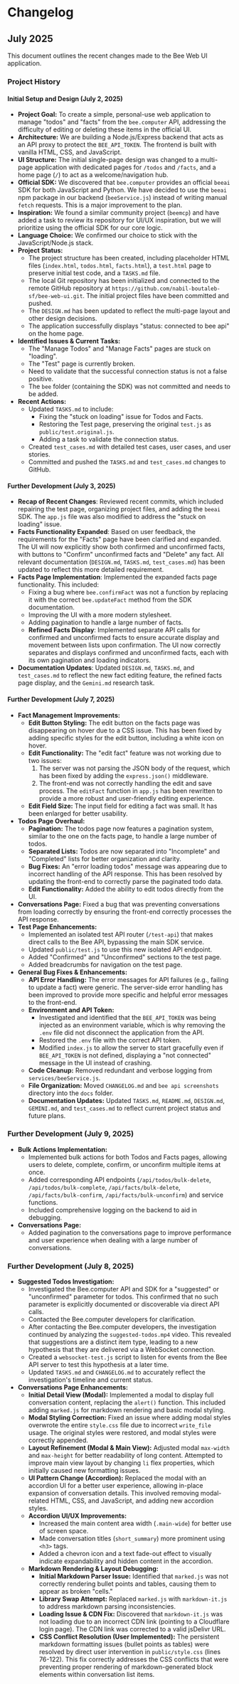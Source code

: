 # Changelog

## July 2025

This document outlines the recent changes made to the Bee Web UI application.

### Project History

#### Initial Setup and Design (July 2, 2025)

- **Project Goal:** To create a simple, personal-use web application to manage "todos" and "facts" from the `bee.computer` API, addressing the difficulty of editing or deleting these items in the official UI.
- **Architecture:** We are building a Node.js/Express backend that acts as an API proxy to protect the `BEE_API_TOKEN`. The frontend is built with vanilla HTML, CSS, and JavaScript.
- **UI Structure:** The initial single-page design was changed to a multi-page application with dedicated pages for `/todos` and `/facts`, and a home page (`/`) to act as a welcome/navigation hub.
- **Official SDK:** We discovered that `bee.computer` provides an official `beeai` SDK for both JavaScript and Python. We have decided to use the `beeai` npm package in our backend (`beeService.js`) instead of writing manual `fetch` requests. This is a major improvement to the plan.
- **Inspiration:** We found a similar community project (`beemcp`) and have added a task to review its repository for UI/UX inspiration, but we will prioritize using the official SDK for our core logic.
- **Language Choice:** We confirmed our choice to stick with the JavaScript/Node.js stack.
- **Project Status:**
    - The project structure has been created, including placeholder HTML files (`index.html`, `todos.html`, `facts.html`), a `test.html` page to preserve initial test code, and a `TASKS.md` file.
    - The local Git repository has been initialized and connected to the remote GitHub repository at `https://github.com/nabil-boutaleb-sf/bee-web-ui.git`. The initial project files have been committed and pushed.
    - The `DESIGN.md` has been updated to reflect the multi-page layout and other design decisions.
    - The application successfully displays "status: connected to bee api" on the home page.
- **Identified Issues & Current Tasks:**
    - The "Manage Todos" and "Manage Facts" pages are stuck on "loading".
    - The "Test" page is currently broken.
    - Need to validate that the successful connection status is not a false positive.
    - The `bee` folder (containing the SDK) was not committed and needs to be added.
- **Recent Actions:**
    - Updated `TASKS.md` to include:
        - Fixing the "stuck on loading" issue for Todos and Facts.
        - Restoring the Test page, preserving the original `test.js` as `public/test.original.js`.
        - Adding a task to validate the connection status.
    - Created `test_cases.md` with detailed test cases, user cases, and user stories.
    - Committed and pushed the `TASKS.md` and `test_cases.md` changes to GitHub.

#### Further Development (July 3, 2025)

- **Recap of Recent Changes**: Reviewed recent commits, which included repairing the test page, organizing project files, and adding the `beeai` SDK. The `app.js` file was also modified to address the "stuck on loading" issue.
- **Facts Functionality Expanded**: Based on user feedback, the requirements for the "Facts" page have been clarified and expanded. The UI will now explicitly show both confirmed and unconfirmed facts, with buttons to "Confirm" unconfirmed facts and "Delete" any fact. All relevant documentation (`DESIGN.md`, `TASKS.md`, `test_cases.md`) has been updated to reflect this more detailed requirement.
- **Facts Page Implementation**: Implemented the expanded facts page functionality. This included:
    - Fixing a bug where `bee.confirmFact` was not a function by replacing it with the correct `bee.updateFact` method from the SDK documentation.
    - Improving the UI with a more modern stylesheet.
    - Adding pagination to handle a large number of facts.
    - **Refined Facts Display**: Implemented separate API calls for confirmed and unconfirmed facts to ensure accurate display and movement between lists upon confirmation. The UI now correctly separates and displays confirmed and unconfirmed facts, each with its own pagination and loading indicators.
- **Documentation Updates**: Updated `DESIGN.md`, `TASKS.md`, and `test_cases.md` to reflect the new fact editing feature, the refined facts page display, and the `Gemini.md` research task.

#### Further Development (July 7, 2025)

- **Fact Management Improvements:**
    - **Edit Button Styling:** The edit button on the facts page was disappearing on hover due to a CSS issue. This has been fixed by adding specific styles for the edit button, including a white icon on hover.
    - **Edit Functionality:** The "edit fact" feature was not working due to two issues:
        1.  The server was not parsing the JSON body of the request, which has been fixed by adding the `express.json()` middleware.
        2.  The front-end was not correctly handling the edit and save process. The `editFact` function in `app.js` has been rewritten to provide a more robust and user-friendly editing experience.
    - **Edit Field Size:** The input field for editing a fact was small. It has been enlarged for better usability.
- **Todos Page Overhaul:**
    - **Pagination:** The todos page now features a pagination system, similar to the one on the facts page, to handle a large number of todos.
    - **Separated Lists:** Todos are now separated into "Incomplete" and "Completed" lists for better organization and clarity.
    - **Bug Fixes:** An "error loading todos" message was appearing due to incorrect handling of the API response. This has been resolved by updating the front-end to correctly parse the paginated todo data.
    - **Edit Functionality:** Added the ability to edit todos directly from the UI.
- **Conversations Page:** Fixed a bug that was preventing conversations from loading correctly by ensuring the front-end correctly processes the API response.
- **Test Page Enhancements:**
    - Implemented an isolated test API router (`/test-api`) that makes direct calls to the Bee API, bypassing the main SDK service.
    - Updated `public/test.js` to use this new isolated API endpoint.
    - Added "Confirmed" and "Unconfirmed" sections to the test page.
    - Added breadcrumbs for navigation on the test page.
- **General Bug Fixes & Enhancements:**
    - **API Error Handling:** The error messages for API failures (e.g., failing to update a fact) were generic. The server-side error handling has been improved to provide more specific and helpful error messages to the front-end.
    - **Environment and API Token:**
        - Investigated and identified that the `BEE_API_TOKEN` was being injected as an environment variable, which is why removing the `.env` file did not disconnect the application from the API.
        - Restored the `.env` file with the correct API token.
        - Modified `index.js` to allow the server to start gracefully even if `BEE_API_TOKEN` is not defined, displaying a "not connected" message in the UI instead of crashing.
    - **Code Cleanup:** Removed redundant and verbose logging from `services/beeService.js`.
    - **File Organization:** Moved `CHANGELOG.md` and `bee api screenshots` directory into the `docs` folder.
    - **Documentation Updates:** Updated `TASKS.md`, `README.md`, `DESIGN.md`, `GEMINI.md`, and `test_cases.md` to reflect current project status and future plans.

### Further Development (July 9, 2025)

- **Bulk Actions Implementation:**
    - Implemented bulk actions for both Todos and Facts pages, allowing users to delete, complete, confirm, or unconfirm multiple items at once.
    - Added corresponding API endpoints (`/api/todos/bulk-delete`, `/api/todos/bulk-complete`, `/api/facts/bulk-delete`, `/api/facts/bulk-confirm`, `/api/facts/bulk-unconfirm`) and service functions.
    - Included comprehensive logging on the backend to aid in debugging.
- **Conversations Page:**
    - Added pagination to the conversations page to improve performance and user experience when dealing with a large number of conversations.

### Further Development (July 8, 2025)

- **Suggested Todos Investigation:**
    - Investigated the Bee.computer API and SDK for a "suggested" or "unconfirmed" parameter for todos. This confirmed that no such parameter is explicitly documented or discoverable via direct API calls. 
    - Contacted the Bee.computer developers for clarification.                     
    - After contacting the Bee.computer developers, the investigation continued by analyzing the `suggested-todos.mp4` video. This revealed that suggestions are a distinct item type, leading to a new hypothesis that they are delivered via a WebSocket connection.
    - Created a `websocket-test.js` script to listen for events from the Bee API server to test this hypothesis at a later time.
    - Updated `TASKS.md` and `CHANGELOG.md` to accurately reflect the investigation's timeline and current status.
- **Conversations Page Enhancements:**
    - **Initial Detail View (Modal):** Implemented a modal to display full conversation content, replacing the `alert()` function. This included adding `marked.js` for markdown rendering and basic modal styling.
    - **Modal Styling Correction:** Fixed an issue where adding modal styles overwrote the entire `style.css` file due to incorrect `write_file` usage. The original styles were restored, and modal styles were correctly appended.
    - **Layout Refinement (Modal & Main View):** Adjusted modal `max-width` and `max-height` for better readability of long content. Attempted to improve main view layout by changing `li` flex properties, which initially caused new formatting issues.
    - **UI Pattern Change (Accordion):** Replaced the modal with an accordion UI for a better user experience, allowing in-place expansion of conversation details. This involved removing modal-related HTML, CSS, and JavaScript, and adding new accordion styles.
    - **Accordion UI/UX Improvements:**
        - Increased the main content area width (`.main-wide`) for better use of screen space.
        - Made conversation titles (`short_summary`) more prominent using `<h3>` tags.
        - Added a chevron icon and a text fade-out effect to visually indicate expandability and hidden content in the accordion.
    - **Markdown Rendering & Layout Debugging:**
        - **Initial Markdown Parser Issue:** Identified that `marked.js` was not correctly rendering bullet points and tables, causing them to appear as broken "cells."
        - **Library Swap Attempt:** Replaced `marked.js` with `markdown-it.js` to address markdown parsing inconsistencies.
        - **Loading Issue & CDN Fix:** Discovered that `markdown-it.js` was not loading due to an incorrect CDN link (pointing to a Cloudflare login page). The CDN link was corrected to a valid jsDelivr URL.
        - **CSS Conflict Resolution (User Implemented):** The persistent markdown formatting issues (bullet points as tables) were resolved by direct user intervention in `public/style.css` (lines 76-122). This fix correctly addresses the CSS conflicts that were preventing proper rendering of markdown-generated block elements within conversation list items.

